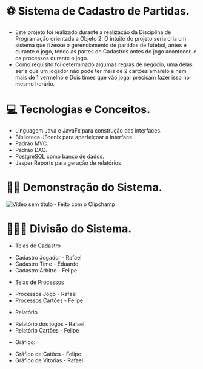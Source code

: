 # ⚽️ Sistema de Cadastro de Partidas.

- Este projeto foi realizado durante a realização da Disciplina de Programação orientada a Objeto 2. O intuito do projeto seria cria um sistema que fizesse o gerenciamento de partidas de futebol, antes e durante o jogo, tendo as partes de Cadastros antes do jogo acontecer, e os processos durante o jogo.
- Como requisito foi determinado algumas regras de negócio, uma delas seria que um jogador não pode ter mais de 2 cartões amarelo e nem mais de 1 vermelho e Dois times que vão jogar precisam fazer isso no mesmo horário.

# 💻 Tecnologias e Conceitos.
* Linguagem Java e JavaFx para construção das interfaces.
* Biblioteca JFoenix para aperfeiçoar a interface.
* Padrão MVC.
* Padrão DAO.
* PostgreSQL como banco de dados.
* Jasper Reports para geração de relatórios

# 👨‍💻 Demonstração do Sistema. 
  
![Vídeo sem título ‐ Feito com o Clipchamp](https://github.com/Felipepz/Sistema-de-Cadastro-Jogo/assets/88398389/4062b714-beb6-4f83-a0b7-23d399eff2ab)

# 👨‍👦‍👦 Divisão do Sistema.
- Telas de Cadastro
* Cadastro Jogador - Rafael 
* Cadastro Time - Eduardo
* Cadastro Arbitro - Felipe

- Telas de Processos
* Processos Jogo - Rafael
* Processos Cartões - Felipe

- Relatório
* Relatório dos jogos - Rafael
* Relatório Cartões - Felipe

- Gráfico:
* Gráfico de Catões - Felipe
* Gráfico de Vitorias - Rafael











